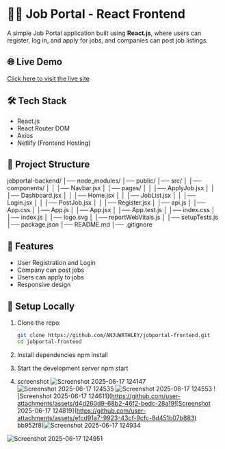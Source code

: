 # 🧑‍💼 Job Portal - React Frontend

A simple Job Portal application built using **React.js**, where users can register, log in, and apply for jobs, and companies can post job listings.

## 🌐 Live Demo
[Click here to visit the live site](https://effulgent-dolphin-969b40.netlify.app/)

## 🛠 Tech Stack
- React.js
- React Router DOM
- Axios
- Netlify (Frontend Hosting)

## 📁 Project Structure

jobportal-backend/
│── node_modules/
│── public/
│── src/
│   │── components/
│   │   │── Navbar.jsx
│   │── pages/
│   │   │── ApplyJob.jsx
│   │   │── Dashboard.jsx
│   │   │── Home.jsx
│   │   │── JobList.jsx
│   │   │── Login.jsx
│   │   │── PostJob.jsx
│   │   │── Register.jsx
│   │── api.js
│   │── App.css
│   │── App.js
│   │── App.jsx
│   │── App.test.js
│   │── index.css
│   │── index.js
│   │── logo.svg
│   │── reportWebVitals.js
│   │── setupTests.js
│── package.json
│── README.md
│── .gitignore

## 🧾 Features
- User Registration and Login
- Company can post jobs
- Users can apply to jobs
- Responsive design

## 🚧 Setup Locally

1. Clone the repo:
   ```bash
   git clone https://github.com/ANJUWATHLEY/jobportal-frontend.git
   cd jobportal-frontend
   
2. Install dependencies
   npm install
3. Start the development server
   npm start
   
5. screenshot
![Screenshot 2025-06-17 124147](https://github.com/user-attachments/assets/bc341789-caf4-48d7-af5f-6ce0987e892a)
![Screenshot 2025-06-17 124535](https://github.com/user-attachments/assets/86fb4b3e-9854-4968-88b1-09828c4e2fdf)
![Screenshot 2025-06-17 124553](https://github.com/user-attachments/assets/1afa0ed7-ea47-48e4-832d-cbea7e1bf77f)
![Screenshot 2025-06-17 124611](https://github.com/user-attachments/assets/d4d260d9-68b2-46f2-bedc-28a19![Screenshot 2025-06-17 124819](https://github.com/user-attachments/assets/efcd91a7-9923-43cf-9cfc-8d451b07b883)
bb952f8)![Screenshot 2025-06-17 124934](https://github.com/user-attachments/assets/9f536510-3378-484b-b068-c3a1afbc609e)

![Screenshot 2025-06-17 124951](https://github.com/user-attachments/assets/4ebe9990-018e-4b6d-969e-2a258305a662)
